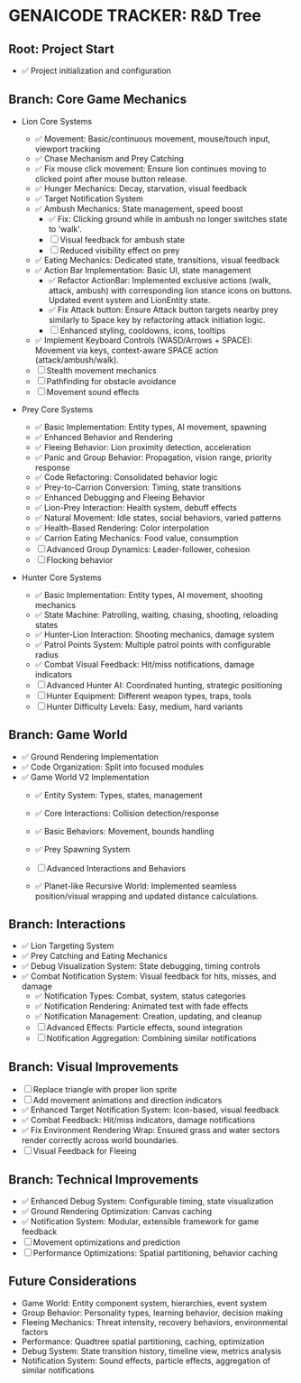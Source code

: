 # GENAICODE TRACKER: R&D Tree

## Root: Project Start

- ✅ Project initialization and configuration

## Branch: Core Game Mechanics

- Lion Core Systems

  - ✅ Movement: Basic/continuous movement, mouse/touch input, viewport tracking
  - ✅ Chase Mechanism and Prey Catching
  - ✅ Fix mouse click movement: Ensure lion continues moving to clicked point after mouse button release.
  - ✅ Hunger Mechanics: Decay, starvation, visual feedback
  - ✅ Target Notification System
  - ✅ Ambush Mechanics: State management, speed boost
    - ✅ Fix: Clicking ground while in ambush no longer switches state to 'walk'.
    - ☐ Visual feedback for ambush state
    - ☐ Reduced visibility effect on prey
  - ✅ Eating Mechanics: Dedicated state, transitions, visual feedback
  - ✅ Action Bar Implementation: Basic UI, state management
    - ✅ Refactor ActionBar: Implemented exclusive actions (walk, attack, ambush) with corresponding lion stance icons on buttons. Updated event system and LionEntity state.
    - ✅ Fix Attack button: Ensure Attack button targets nearby prey similarly to Space key by refactoring attack initiation logic.
    - ☐ Enhanced styling, cooldowns, icons, tooltips
  - ✅ Implement Keyboard Controls (WASD/Arrows + SPACE): Movement via keys, context-aware SPACE action (attack/ambush/walk).
  - ☐ Stealth movement mechanics
  - ☐ Pathfinding for obstacle avoidance
  - ☐ Movement sound effects

- Prey Core Systems

  - ✅ Basic Implementation: Entity types, AI movement, spawning
  - ✅ Enhanced Behavior and Rendering
  - ✅ Fleeing Behavior: Lion proximity detection, acceleration
  - ✅ Panic and Group Behavior: Propagation, vision range, priority response
  - ✅ Code Refactoring: Consolidated behavior logic
  - ✅ Prey-to-Carrion Conversion: Timing, state transitions
  - ✅ Enhanced Debugging and Fleeing Behavior
  - ✅ Lion-Prey Interaction: Health system, debuff effects
  - ✅ Natural Movement: Idle states, social behaviors, varied patterns
  - ✅ Health-Based Rendering: Color interpolation
  - ✅ Carrion Eating Mechanics: Food value, consumption
  - ☐ Advanced Group Dynamics: Leader-follower, cohesion
  - ☐ Flocking behavior

- Hunter Core Systems
  - ✅ Basic Implementation: Entity types, AI movement, shooting mechanics
  - ✅ State Machine: Patrolling, waiting, chasing, shooting, reloading states
  - ✅ Hunter-Lion Interaction: Shooting mechanics, damage system
  - ✅ Patrol Points System: Multiple patrol points with configurable radius
  - ✅ Combat Visual Feedback: Hit/miss notifications, damage indicators
  - ☐ Advanced Hunter AI: Coordinated hunting, strategic positioning
  - ☐ Hunter Equipment: Different weapon types, traps, tools
  - ☐ Hunter Difficulty Levels: Easy, medium, hard variants

## Branch: Game World

- ✅ Ground Rendering Implementation
- ✅ Code Organization: Split into focused modules
- ✅ Game World V2 Implementation
  - ✅ Entity System: Types, states, management
  - ✅ Core Interactions: Collision detection/response
  - ✅ Basic Behaviors: Movement, bounds handling
  - ✅ Prey Spawning System
  - ☐ Advanced Interactions and Behaviors

  - ✅ Planet-like Recursive World: Implemented seamless position/visual wrapping and updated distance calculations.

## Branch: Interactions

- ✅ Lion Targeting System
- ✅ Prey Catching and Eating Mechanics
- ✅ Debug Visualization System: State debugging, timing controls
- ✅ Combat Notification System: Visual feedback for hits, misses, and damage
  - ✅ Notification Types: Combat, system, status categories
  - ✅ Notification Rendering: Animated text with fade effects
  - ✅ Notification Management: Creation, updating, and cleanup
  - ☐ Advanced Effects: Particle effects, sound integration
  - ☐ Notification Aggregation: Combining similar notifications

## Branch: Visual Improvements

- ☐ Replace triangle with proper lion sprite
- ☐ Add movement animations and direction indicators
- ✅ Enhanced Target Notification System: Icon-based, visual feedback
- ✅ Combat Feedback: Hit/miss indicators, damage notifications
- ✅ Fix Environment Rendering Wrap: Ensured grass and water sectors render correctly across world boundaries.
- ☐ Visual Feedback for Fleeing

## Branch: Technical Improvements

- ✅ Enhanced Debug System: Configurable timing, state visualization
- ✅ Ground Rendering Optimization: Canvas caching
- ✅ Notification System: Modular, extensible framework for game feedback
- ☐ Movement optimizations and prediction
- ☐ Performance Optimizations: Spatial partitioning, behavior caching

## Future Considerations

- Game World: Entity component system, hierarchies, event system
- Group Behavior: Personality types, learning behavior, decision making
- Fleeing Mechanics: Threat intensity, recovery behaviors, environmental factors
- Performance: Quadtree spatial partitioning, caching, optimization
- Debug System: State transition history, timeline view, metrics analysis
- Notification System: Sound effects, particle effects, aggregation of similar notifications
